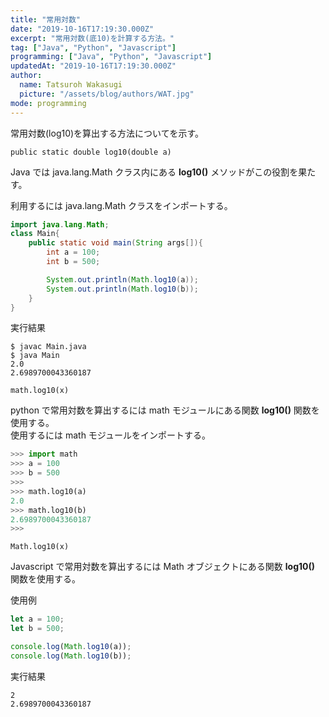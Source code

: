 ```yaml
---
title: "常用対数"
date: "2019-10-16T17:19:30.000Z"
excerpt: "常用対数(底10)を計算する方法。"
tag: ["Java", "Python", "Javascript"]
programming: ["Java", "Python", "Javascript"]
updatedAt: "2019-10-16T17:19:30.000Z"
author:
  name: Tatsuroh Wakasugi
  picture: "/assets/blog/authors/WAT.jpg"
mode: programming
---
```


常用対数(log10)を算出する方法についてを示す。

<div class="note_content_by_programming_language" id="note_content_Java">

`public static double log10(double a)`

Java では java.lang.Math クラス内にある **log10()** メソッドがこの役割を果たす。

利用するには java.lang.Math クラスをインポートする。

```java
import java.lang.Math;
class Main{
    public static void main(String args[]){
        int a = 100;
        int b = 500;

        System.out.println(Math.log10(a));
        System.out.println(Math.log10(b));
    }
}
```

実行結果

```
$ javac Main.java
$ java Main
2.0
2.6989700043360187
```

</div>
<div class="note_content_by_programming_language" id="note_content_Python">

`math.log10(x)`

python で常用対数を算出するには math モジュールにある関数 **log10()** 関数を使用する。  
使用するには math モジュールをインポートする。

```python
>>> import math
>>> a = 100
>>> b = 500
>>>
>>> math.log10(a)
2.0
>>> math.log10(b)
2.6989700043360187
>>>
```

</div>
<div class="note_content_by_programming_language" id="note_content_Javascript">

`Math.log10(x)`

Javascript で常用対数を算出するには Math オブジェクトにある関数 **log10()** 関数を使用する。

使用例

```javascript
let a = 100;
let b = 500;

console.log(Math.log10(a));
console.log(Math.log10(b));
```

実行結果

```
2
2.6989700043360187
```

</div>
